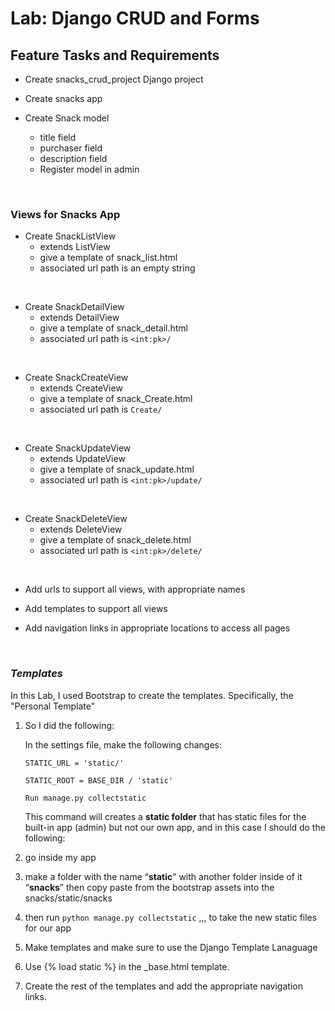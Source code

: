 # **Lab: Django CRUD and Forms**

## **Feature Tasks and Requirements**

- Create snacks_crud_project Django project

- Create snacks app

- Create Snack model
    - title field
    - purchaser field
    - description field
    - Register model in admin
    
<br>

### **Views for Snacks App**


- Create SnackListView
    - extends ListView
    - give a template of snack_list.html
    - associated url path is an empty string

<br>

- Create SnackDetailView
    - extends DetailView
    - give a template of snack_detail.html
    - associated url path is ```<int:pk>/```

<br>

- Create SnackCreateView
    - extends CreateView
    - give a template of snack_Create.html
    - associated url path is ```Create/```

<br>

- Create SnackUpdateView
    - extends UpdateView
    - give a template of snack_update.html
    - associated url path is ```<int:pk>/update/```

<br>

- Create SnackDeleteView
    - extends DeleteView
    - give a template of snack_delete.html
    - associated url path is ```<int:pk>/delete/```

<br>

- Add urls to support all views, with appropriate names

- Add templates to support all views

- Add navigation links in appropriate locations to access all pages



<br>

### ***Templates***

In this Lab, I used Bootstrap to create the templates. Specifically, the "Personal Template"


1. So I did the following:

    In the settings file, make the following changes:

    ```
    STATIC_URL = 'static/'

    STATIC_ROOT = BASE_DIR / 'static'

    Run manage.py collectstatic
    ```

    This command will creates a **static folder** that has static files for the built-in app (admin) but not our own app, and in this case I should do the following:
1. go inside my app
2. make a folder with the name “**static**” with another folder inside of it “**snacks**”
then copy paste from the bootstrap assets into the snacks/static/snacks
3. then run 
```python manage.py collectstatic``` ,,, to take the new static files for our app
4. Make templates and make sure to use the Django Template Lanaguage
5. Use {% load static %} in the _base.html  template.
6. Create the rest of the templates and add the appropriate navigation links.
